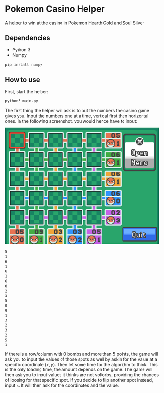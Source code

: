 # Pokemon Casino Helper
 A helper to win at the casino in Pokemon Hearth Gold and Soul Silver

## Dependencies

* Python 3
* Numpy

```bash
pip install numpy
```

## How to use

First, start the helper:

```bash
python3 main.py
```

The first thing the helper will ask is to put the numbers the casino game gives you. Input the numbers one at a time, vertical first then horizontal ones. In the following screenshot, you would hence have to input:

![start](img/start.png)

```
5
1
6
1
6
1
6
0
2
3
5
0
9
1
3
2
3
2
5
1
```

If there is a row/column with 0 bombs and more than 5 points, the game will ask you to input the values of those spots as well by askin for the value at a specific coordinate $(x, y)$. Then let some time for the algorithm to think. This is the only loading time, the amount depends on the game. The game will then ask you to input values it thinks are not voltorbs, providing the chances of loosing for that specific spot. If you decide to flip another spot instead, input `s`. It will then ask for the coordinates and the value.


